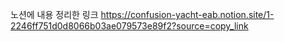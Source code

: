 노션에 내용 정리한 링크
https://confusion-yacht-eab.notion.site/1-2246ff751d0d8066b03ae079573e89f2?source=copy_link
